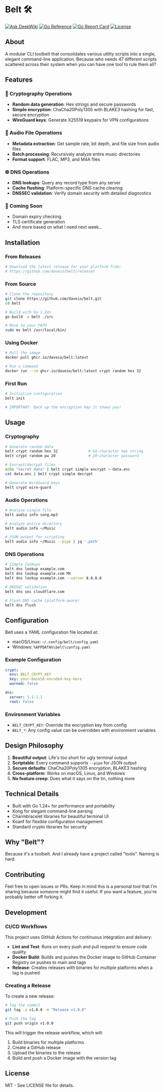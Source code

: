 # Belt 🛠️

[![Ask DeepWiki](https://deepwiki.com/badge.svg)](https://deepwiki.com/daveio/belt) [![Go Reference](https://pkg.go.dev/badge/github.com/daveio/belt.svg)](https://pkg.go.dev/github.com/daveio/belt) [![Go Report Card](https://goreportcard.com/badge/github.com/daveio/belt)](https://goreportcard.com/report/github.com/daveio/belt) [![License](https://img.shields.io/github/license/daveio/belt)](https://github.com/daveio/belt/blob/main/LICENSE)

## About

A modular CLI toolbelt that consolidates various utility scripts into a single, elegant command-line application. Because who needs 47 different scripts scattered across their system when you can have one tool to rule them all?

## Features

### 🔐 Cryptography Operations

- **Random data generation**: Hex strings and secure passwords
- **Simple encryption**: ChaCha20Poly1305 with BLAKE3 hashing for fast, secure encryption
- **WireGuard keys**: Generate X25519 keypairs for VPN configurations

### 🎵 Audio File Operations

- **Metadata extraction**: Get sample rate, bit depth, and file size from audio files
- **Batch processing**: Recursively analyze entire music directories
- **Format support**: FLAC, MP3, and M4A files

### 🌐 DNS Operations

- **DNS lookups**: Query any record type from any server
- **Cache flushing**: Platform-specific DNS cache clearing
- **DNSSEC validation**: Verify domain security with detailed diagnostics

### 🚧 Coming Soon

- Domain expiry checking
- TLS certificate generation
- And more based on what I need next week...

## Installation

### From Releases

```bash
# Download the latest release for your platform from:
# https://github.com/daveio/belt/releases
```

### From Source

```bash
# Clone the repository
git clone https://github.com/daveio/belt.git
cd belt

# Build with Go 1.24+
go build -o belt ./src

# Move to your PATH
sudo mv belt /usr/local/bin/
```

### Using Docker

```bash
# Pull the image
docker pull ghcr.io/daveio/belt:latest

# Run a command
docker run --rm ghcr.io/daveio/belt:latest crypt random hex 32
```

### First Run

```bash
# Initialize configuration
belt init

# IMPORTANT: Back up the encryption key it shows you!
```

## Usage

### Cryptography

```bash
# Generate random data
belt crypt random hex 32              # 64-character hex string
belt crypt random pw 20               # 20-character password

# Encrypt/decrypt files
echo "secret data" | belt crypt simple encrypt > data.enc
cat data.enc | belt crypt simple decrypt

# Generate WireGuard keys
belt crypt wire-guard
```

### Audio Operations

```bash
# Analyze single file
belt audio info song.mp3

# Analyze entire directory
belt audio info ~/Music

# JSON output for scripting
belt audio info ~/Music --pipe | jq '.path'
```

### DNS Operations

```bash
# Simple lookups
belt dns lookup example.com
belt dns lookup example.com MX
belt dns lookup example.com --server 8.8.8.8

# DNSSEC validation
belt dns sec cloudflare.com

# Flush DNS cache (platform-aware)
belt dns flush
```

## Configuration

Belt uses a YAML configuration file located at:

- macOS/Linux: `~/.config/belt/config.yaml`
- Windows: `%APPDATA%\belt\config.yaml`

### Example Configuration

```yaml
crypt:
  env: BELT_CRYPT_KEY
  key: your-base58-encoded-key-here
  warned: false

dns:
  server: 1.1.1.1
  root: false
```

### Environment Variables

- `BELT_CRYPT_KEY`: Override the encryption key from config
- `BELT_*`: Any config value can be overridden with environment variables

## Design Philosophy

1. **Beautiful output**: Life's too short for ugly terminal output
2. **Scriptable**: Every command supports `--pipe` for JSON output
3. **Secure defaults**: ChaCha20Poly1305 encryption, BLAKE3 hashing
4. **Cross-platform**: Works on macOS, Linux, and Windows
5. **No feature creep**: Does what it says on the tin, nothing more

## Technical Details

- Built with Go 1.24+ for performance and portability
- Kong for elegant command-line parsing
- Charmbracelet libraries for beautiful terminal UI
- Koanf for flexible configuration management
- Standard crypto libraries for security

## Why "Belt"?

Because it's a toolbelt. And I already have a project called "tools". Naming is hard.

## Contributing

Feel free to open issues or PRs. Keep in mind this is a personal tool that I'm sharing because someone might find it useful. If you want a feature, you're probably better off forking it.

## Development

### CI/CD Workflows

This project uses GitHub Actions for continuous integration and delivery:

- **Lint and Test**: Runs on every push and pull request to ensure code quality
- **Docker Build**: Builds and pushes the Docker image to GitHub Container Registry on pushes to main and tags
- **Release**: Creates releases with binaries for multiple platforms when a tag is pushed

### Creating a Release

To create a new release:

```bash
# Tag the commit
git tag -a v1.0.0 -m "Release v1.0.0"

# Push the tag
git push origin v1.0.0
```

This will trigger the release workflow, which will:

1. Build binaries for multiple platforms
2. Create a GitHub release
3. Upload the binaries to the release
4. Build and push a Docker image with the version tag

## License

MIT - See LICENSE file for details.
